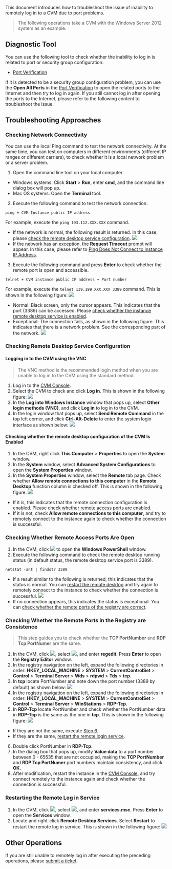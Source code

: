 This document introduces how to troubleshoot the issue of inability to remotely log in to a CVM due to port problems.
> The following operations take a CVM with the Windows Server 2012 system as an example.
>

## Diagnostic Tool
You can use the following tool to check whether the inability to log in is related to port or security group configuration:
- [Port Verification](https://console.cloud.tencent.com/vpc/helper) 

If it is detected to be a security group configuration problem, you can use the **Open All Ports** in the [Port Verification](https://console.cloud.tencent.com/vpc/helper) to open the related ports to the Internet and then try to log in again. If you still cannot log in after opening the ports to the Internet, please refer to the following content to troubleshoot the issue.

## Troubleshooting Approaches

### Checking Network Connectivity

You can use the local Ping command to test the network connectivity. At the same time, you can test on computers in different environments (different IP ranges or different carriers), to check whether it is a local network problem or a server problem.

1. Open the command line tool on your local computer.
 - Windows systems: Click **Start** > **Run**, enter **cmd**, and the command line dialog box will pop up.
 - Mac OS systems: Open the **Terminal** tool.
2. Execute the following command to test the network connection.
```
ping + CVM Instance public IP address
```
For example, execute the `ping 193.112.XXX.XXX` command.
 - If the network is normal, the following result is returned. In this case, please [check the remote desktop service configuration](#F2).
![](https://main.qcloudimg.com/raw/52e6c15bc862dd7724643747ed8abcfb.png)
 - If the network has an exception, the **Request Timeout** prompt will appear. In this case, please refer to [Ping Does Not Connect to Instance IP Address](https://cloud.tencent.com/document/product/213/14639).
3. Execute the following command and press **Enter** to check whether the remote port is open and accessible.
```
telnet + CVM instance public IP address + Port number
```
For example, execute the `telnet 139.199.XXX.XXX 3389` command. This is shown in the following figure:
![](//mc.qcloudimg.com/static/img/e18be3704977545d5c952d3a583f2ccc/image.png)
 - Normal: Black screen, only the cursor appears. This indicates that the port (3389) can be accessed. Please [check whether the instance remote desktop service is enabled](#F2).
 - Exceptional: The connection fails, as shown in the following figure. This indicates that there is a network problem. See the corresponding part of the network.
 ![](https://main.qcloudimg.com/raw/e3996140e2c1895d2ba2b1dfa637f998.png)

<span id = "F2"></span>
### Checking Remote Desktop Service Configuration

#### Logging in to the CVM using the VNC

> The VNC method is the recommended login method when you are unable to log in to the CVM using the standard method.
>
1. Log in to the [CVM Console](https://console.cloud.tencent.com/cvm).
2. Select the CVM to check and click **Log in**. This is shown in the following figure:
![](https://main.qcloudimg.com/raw/d9ccf04da21f4ac86d624742c87d5628.png)
3. In the **Log into Windows Instance** window that pops up, select **Other login methods (VNC)**, and click **Log in** to log in to the CVM.
4. In the login window that pops up, select **Send Remote Command** in the top left corner, and click **Ctrl-Alt-Delete** to enter the system login interface as shown below:
![](https://main.qcloudimg.com/raw/5064251ea86085326e86884a1c13ef6b.png)

#### Checking whether the remote desktop configuration of the CVM Is Enabled

1. In the CVM, right click **This Computer** > **Properties** to open the **System** window.
2. In the **System** window, select **Advanced System Configurations** to open the **System Properties** window.
3. In the **System Properties** window, select the **Remote** tab page. Check whether **Allow remote connections to this computer** in the **Remote Desktop** function column is checked off. This is shown in the following figure.
![](https://main.qcloudimg.com/raw/2ee4d1abf5ebf351ed814d6644bc7d58.png)
 - If it is, this indicates that the remote connection configuration is enabled. Please [check whether remote access ports are enabled](#F3).
 - If it is not, check **Allow remote connections to this computer**, and try to remotely connect to the instance again to check whether the connection is successful.

<span id = "F3"></span>
### Checking Whether Remote Access Ports Are Open

1. In the CVM, click <img src="https://main.qcloudimg.com/raw/f0c84862ef30956c201c3e7c85a26eec.png" style="margin: 0;"></img> to open the **Windows PowerShell** window.
2. Execute the following command to check the remote desktop running status (in default status, the remote desktop service port is 3389).
```
netstat -ant | findstr 3389
```
 - If a result similar to the following is returned, this indicates that the status is normal. You can [restart the remote desktop](#F4) and try again to remotely connect to the instance to check whether the connection is successful.
![](https://main.qcloudimg.com/raw/5206af71e86f8126e9e6845bbeef21b2.png)
 - If no connection appears, this indicates the status is exceptional. You can [check whether the remote ports of the registry are correct](#F5).

<span id = "F5"></span>
### Checking Whether the Remote Ports in the Registry are Consistence

> This step guides you to check whether the **TCP PortNumber** and **RDP Tcp PortNumer** are the same.
>
1. In the CVM, click <img src="https://main.qcloudimg.com/raw/87d894e564b7e837d9f478298cf2e292.png" style="margin: 0;"></img>, select <img src="https://main.qcloudimg.com/raw/5b5e3abb2f39cb719a4119ba77b74447.png" style="margin: 0;"></img>, and enter **regedit**. Press **Enter** to open the **Registry Editor** window.
2. In the registry navigation on the left, expand the following directories in order: **HKEY_LOCAL_MACHINE** > **SYSTEM** > **CurrentControlSet** > **Control** > **Terminal Server** > **Wds** > **rdpwd** > **Tds** > **tcp**.
3. In **tcp** locate PortNumber and note down the port number (3389 by default) as shown below:
![](https://main.qcloudimg.com/raw/e67b696fd25b3355c9038f99a08b90be.png)
4. In the registry navigation on the left, expand the following directories in order: **HKEY_LOCAL_MACHINE** > **SYSTEM** > **CurrentControlSet** > **Control** > **Terminal Server** > **WinStations** > **RDP-Tcp**.
5. In **RDP-Tcp** locate PortNumber and check whether the PortNumber data in **RDP-Tcp** is the same as the one in **tcp**. This is shown in the following figure:
![](https://main.qcloudimg.com/raw/8240dd43dcb3ca246caf3397e4a1e84f.png)
 - If they are not the same, execute [Step 6](#F5_step6).
 - If they are the same, [restart the remote login service](#F4).
6. Double click PortNumber in **RDP-Tcp**.
7. In the dialog box that pops up, modify **Value data** to a port number between 0 - 65535 that are not occupied, making the **TCP PortNumber** and **RDP Tcp PortNumer** port numbers maintain consistency, and click **OK**.
7. After modification, restart the instance in the [CVM Console](https://console.cloud.tencent.com/cvm), and try connect remotely to the instance again and check whether the connection is successful.


<span id = "F4"></span>
### Restarting the Remote Log in Service

1. In the CVM, click <img src="https://main.qcloudimg.com/raw/87d894e564b7e837d9f478298cf2e292.png" style="margin: 0;"></img>, select <img src="https://main.qcloudimg.com/raw/5b5e3abb2f39cb719a4119ba77b74447.png" style="margin: 0;"></img>, and enter **services.msc**. Press **Enter** to open the **Services** window.
2. Locate and right-click **Remote Desktop Services**. Select **Restart** to restart the remote log in service. This is shown in the following figure:
![](https://main.qcloudimg.com/raw/396ee711bb64c8fb1966112a81dd0fd4.png)

## Other Operations

If you are still unable to remotely log in after executing the preceding operations, please [submit a ticket](https://console.cloud.tencent.com/workorder/category?level1_id=6&level2_id=7&source=0&data_title=%E4%BA%91%E6%9C%8D%E5%8A%A1%E5%99%A8CVM&level3_id=142&radio_title=%E4%BA%91%E6%9C%8D%E5%8A%A1%E5%99%A8%E7%99%BB%E5%BD%95%E4%B8%8D%E4%B8%8A&queue=15&scene_code=12686&step=2).
